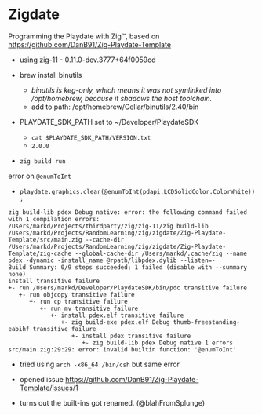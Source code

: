 # Zigdate

Programming the Playdate with Zig™, based on https://github.com/DanB91/Zig-Playdate-Template

* using zig-11 - 0.11.0-dev.3777+64f0059cd
* brew install binutils
  - _binutils is keg-only, which means it was not symlinked into /opt/homebrew, because it shadows the host toolchain._
  - add to path: /opt/homebrew/Cellar/binutils/2.40/bin
* PLAYDATE_SDK_PATH set to ~/Developer/PlaydateSDK
  - `cat $PLAYDATE_SDK_PATH/VERSION.txt`
  - `2.0.0`

* `zig build run`

error on `@enumToInt`
  - `playdate.graphics.clear(@enumToInt(pdapi.LCDSolidColor.ColorWhite));`

```
zig build-lib pdex Debug native: error: the following command failed with 1 compilation errors:
/Users/markd/Projects/thirdparty/zig/zig-11/zig build-lib /Users/markd/Projects/RandomLearning/zig/zigdate/Zig-Playdate-Template/src/main.zig --cache-dir /Users/markd/Projects/RandomLearning/zig/zigdate/Zig-Playdate-Template/zig-cache --global-cache-dir /Users/markd/.cache/zig --name pdex -dynamic -install_name @rpath/libpdex.dylib --listen=- 
Build Summary: 0/9 steps succeeded; 1 failed (disable with --summary none)
install transitive failure
+- run /Users/markd/Developer/PlaydateSDK/bin/pdc transitive failure
   +- run objcopy transitive failure
      +- run cp transitive failure
         +- run mv transitive failure
            +- install pdex.elf transitive failure
               +- zig build-exe pdex.elf Debug thumb-freestanding-eabihf transitive failure
                  +- install pdex transitive failure
                     +- zig build-lib pdex Debug native 1 errors
src/main.zig:29:29: error: invalid builtin function: '@enumToInt'
```


* tried using `arch -x86_64 /bin/csh` but same error

* opened issue https://github.com/DanB91/Zig-Playdate-Template/issues/1

- turns out the built-ins got renamed. (@blahFromSplunge)



